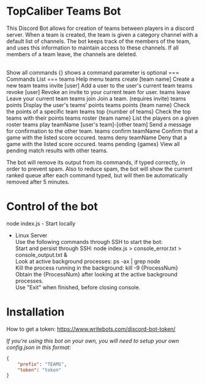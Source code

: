 TopCaliber Teams Bot
====================
This Discord Bot allows for creation of teams between players in a discord server. When a team is created, the team is given a category channel with a default list of channels. The bot keeps track of the members of the team, and uses this information to maintain access to these channels. If all members of a team leave, the channels are deleted.<br/><br/>

Show all commands
    {} shows a command parameter is optional
    === Commands List === 
	teams								Help menu
	teams create [team name]    					Create a new team
	teams invite [user]						Add a user to the user's current team
	teams revoke [user]						Revoke an invite to your current team for user.
	teams leave							Leave your current team
	teams join 							Join a team. (requires invite)
	teams points							Display the user's teams' points
	teams points {team name}					Check the points of a specific team
	teams top {number of teams} 					Check the top teams with their points
	teams roster {team name}					List the players on a given roster
	teams play teamName [user's team]-[other team]			Send a message for confirmation to the other team.
	teams confirm teamName						Confirm that a game with the listed score occured.
	teams deny teamName						Deny that a game with the listed score occured.
	teams pending {games}						View all pending match results with other teams.

The bot will remove its output from its commands, if typed correctly, in order to prevent spam. Also to reduce spam, the bot will show the current ranked queue after each command typed, but will then be automatically removed after 5 minutes.


Control of the bot
====================

node index.js - Start locally

- Linux Server 
	<br/></t>Use the following commands through SSH to start the bot: 
	<br/></t>Start and persist through SSH: node index.js > console_error.txt > console_output.txt &
	<br/></t>Look at active background processes: ps -ax | grep node
	<br/></t>Kill the process running in the background: kill -9 {ProcessNum}
		<br/></t></t>Obtain the {ProcessNum} after looking at the active background processes.
	<br/></t>Use "Exit" when finished, before closing console.


Installation
====================

How to get a token: https://www.writebots.com/discord-bot-token/

*If you're using this bot on your own, you will need to setup your own config.json in this format:*

```json
{
	"prefix": "TEAMS",
	"token": "token"
}
```

